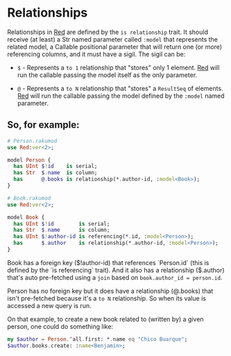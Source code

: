 # Relationships

Relationships in [Red](https://github.com/FCO/Red) are defined by the `is relationship` trait. It should receive (at least) a Str named parameter called `:model`
that represents the related model, a Callable positional parameter that will return one (or more) referencing columns, and it must have a sigil. The sigil can be:

- `$` - Represents a `to 1` relationship that "stores" only 1 element. [Red](https://github.com/FCO/Red) will run the callable passing the model itself as the only parameter.

- `@` - Represents a `to N` relationship that "stores" a `ResultSeq` of elements. [Red](https://github.com/FCO/Red) will run the callable passing the model
  defined by the `:model` named parameter.
  
## So, for example:

```raku
# Person.rakumod
use Red:ver<2>;

model Person {
  has UInt $!id    is serial;
  has Str  $.name  is column;
  has      @.books is relationship(*.author-id, :model<Book>);
}
```

```raku
# Book.rakumod
use Red:ver<2>;

model Book {
  has UInt $!id        is serial;
  has Str  $.name      is column;
  has UInt $!author-id is referencing(*.id, :model<Person>);
  has      $.author    is relationship(*.author-id, :model<Person>);
}
```

Book has a foreign key ($!author-id) that references `Person.id` (this is defined by the `is referencing` trait). And it also has a relationship ($.author)
that's auto pre-fetched using a `join` based on `book.author_id = person.id`.

Person has no foreign key but it does have a relationship (@.books) that isn't pre-fetched because it's a `to N` relationship. So when its value is accessed
a new query is run.

On that example, to create a new book related to (written by) a given person, one could do something like:

```raku
my $author = Person.^all.first: *.name eq "Chico Buarque";
$author.books.create: :name<Benjamin>;
```
